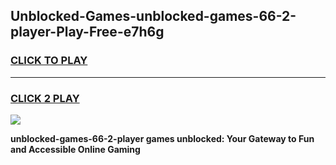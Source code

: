 
## Unblocked-Games-unblocked-games-66-2-player-Play-Free-e7h6g
<h3>
<a href="https://premium76.site?title=unblocked-games-66-2-player&ref=18A1">CLICK TO PLAY</a></h3>
<hr>

<h3>
<a href="https://premium76.site?title=unblocked-games-66-2-player&ref=18A1">CLICK 2 PLAY</a>
  
</h3>

<a href="https://premium76.site?title=unblocked-games-66-2-player&ref=18A1"><img src="https://clearcache.store/games.png"></a>


**unblocked-games-66-2-player games unblocked: Your Gateway to Fun and Accessible Online Gaming**
